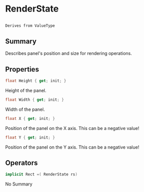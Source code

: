 # RenderState

## 
```c#
Derives from ValueType
```

## Summary

Describes panel's position and size for rendering operations.
## Properties

```c#
float Height { get; init; } 
```
Height of the panel.
```c#
float Width { get; init; } 
```
Width of the panel.
```c#
float X { get; init; } 
```
Position of the panel on the X axis. This can be a negative value!
```c#
float Y { get; init; } 
```
Position of the panel on the Y axis. This can be a negative value!
## Operators

```c#
implicit Rect =( RenderState rs) 
```
No Summary
